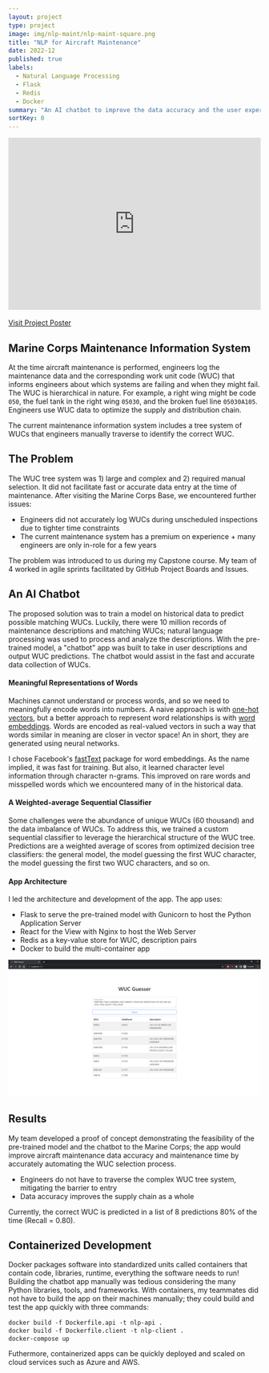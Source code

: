 ```yaml
---
layout: project
type: project
image: img/nlp-maint/nlp-maint-square.png
title: "NLP for Aircraft Maintenance"
date: 2022-12
published: true
labels:
  - Natural Language Processing
  - Flask
  - Redis
  - Docker
summary: "An AI chatbot to improve the data accuracy and the user experience of the Marine aircraft maintenance process."
sortKey: 0
---
```


<iframe src="https://www.linkedin.com/embed/feed/update/urn:li:share:6975672531328409600" height="344" width="504" frameborder="0" allowfullscreen="" title="Embedded post"></iframe>

[Visit Project Poster](../img/nlp-maint/nlp-maint-poster.pdf)

## Marine Corps Maintenance Information System

At the time aircraft maintenance is performed, engineers log the maintenance data and the corresponding work unit code (WUC) that informs engineers about which systems are failing and when they might fail. The WUC is hierarchical in nature. For example, a right wing might be code `050`, the fuel tank in the right wing `05030`, and the broken fuel line `05030A105`. Engineers use WUC data to optimize the supply and distribution chain. 

The current maintenance information system includes a tree system of WUCs that engineers manually traverse to identify the correct WUC. 

## The Problem

The WUC tree system was 1\) large and complex and 2\) required manual selection. It did not facilitate fast or accurate data entry at the time of maintenance. After visiting the Marine Corps Base, we encountered further issues:

- Engineers did not accurately log WUCs during unscheduled inspections due to tighter time constraints
- The current maintenance system has a premium on experience + many engineers are only in-role for a few years

The problem was introduced to us during my Capstone course. My team of 4 worked in agile sprints facilitated by GitHub Project Boards and Issues. 

## An AI Chatbot

The proposed solution was to train a model on historical data to predict possible matching WUCs. Luckily, there were 10 million records of maintenance descriptions and matching WUCs; natural language processing was used to process and analyze the descriptions. With the pre-trained model, a "chatbot" app was built to take in user descriptions and output WUC predictions. The chatbot would assist in the fast and accurate data collection of WUCs. 

#### Meaningful Representations of Words

Machines cannot understand or process words, and so we need to meaningfully encode words into numbers. A naive approach is with [one-hot vectors](https://en.wikipedia.org/wiki/One-hot#Natural_language_processing), but a better approach to represent word relationships is with [word embeddings](https://en.wikipedia.org/wiki/Word_embedding). Words are encoded as real-valued vectors in such a way that words similar in meaning are closer in vector space! An in short, they are generated using neural networks. 

I chose Facebook's [fastText](https://fasttext.cc/) package for word embeddings. As the name implied, it was fast for training. But also, it learned character level information through character n-grams. This improved on rare words and misspelled words which we encountered many of in the historical data. 

#### A Weighted-average Sequential Classifier

Some challenges were the abundance of unique WUCs (60 thousand) and the data imbalance of WUCs. To address this, we trained a custom sequential classifier to leverage the hierarchical structure of the WUC tree. Predictions are a weighted average of scores from optimized decision tree classifiers: the general model, the model guessing the first WUC character, the model guessing the first two WUC characters, and so on. 

#### App Architecture

I led the architecture and development of the app. The app uses: 

- Flask to serve the pre-trained model with Gunicorn to host the Python Application Server
- React for the View with Nginx to host the Web Server
- Redis as a key-value store for WUC, description pairs
- Docker to build the multi-container app

<img src="../img/nlp-maint/nlp-maint-chatbot.png" class="img-fluid">

## Results

My team developed a proof of concept demonstrating the feasibility of the pre-trained model and the chatbot to the Marine Corps; the app would improve aircraft maintenance data accuracy and maintenance time by accurately automating the WUC selection process. 

- Engineers do not have to traverse the complex WUC tree system, mitigating the barrier to entry
- Data accuracy improves the supply chain as a whole

Currently, the correct WUC is predicted in a list of 8 predictions 80% of the time (Recall = 0.80). 

## Containerized Development

Docker packages software into standardized units called containers that contain code, libraries, runtime, everything the software needs to run! Building the chatbot app manually was tedious considering the many Python libraries, tools, and frameworks. With containers, my teammates did not have to build the app on their machines manually; they could build and test the app quickly with three commands:

```
docker build -f Dockerfile.api -t nlp-api .
docker build -f Dockerfile.client -t nlp-client .
docker-compose up
```

Futhermore, containerized apps can be quickly deployed and scaled on cloud services such as Azure and AWS. 
